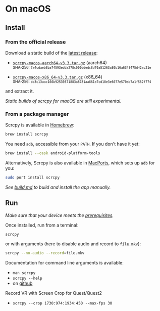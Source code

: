 # On macOS

## Install

### From the official release

Download a static build of the [latest release]:

 - [`scrcpy-macos-aarch64-v3.3.tar.gz`][direct-macos-aarch64] (aarch64)  
   <sub>SHA-256: `7a4cdaeb8ba74593edda278c000ddedc8d70a51263a80b16a6345475d42ac21e`</sub>

 - [`scrcpy-macos-x86_64-v3.3.tar.gz`][direct-macos-x86_64] (x86_64)  
   <sub>SHA-256: `bb3c13aac166b92539371883a8781aa861a7cd18e3e6077e570ab7a1f562f774`</sub>

[latest release]: https://github.com/Genymobile/scrcpy/releases/latest
[direct-macos-aarch64]: https://github.com/Genymobile/scrcpy/releases/download/v3.3/scrcpy-macos-aarch64-v3.3.tar.gz
[direct-macos-x86_64]: https://github.com/Genymobile/scrcpy/releases/download/v3.3/scrcpy-macos-x86_64-v3.3.tar.gz

and extract it.

_Static builds of scrcpy for macOS are still experimental._


### From a package manager

Scrcpy is available in [Homebrew]:

```bash
brew install scrcpy
```

[Homebrew]: https://brew.sh/

You need `adb`, accessible from your `PATH`. If you don't have it yet:

```bash
brew install --cask android-platform-tools
```

Alternatively, Scrcpy is also available in [MacPorts], which sets up `adb` for you:

```bash
sudo port install scrcpy
```

[MacPorts]: https://www.macports.org/

_See [build.md](build.md) to build and install the app manually._


## Run

_Make sure that your device meets the [prerequisites](/README.md#prerequisites)._

Once installed, run from a terminal:

```bash
scrcpy
```

or with arguments (here to disable audio and record to `file.mkv`):

```bash
scrcpy --no-audio --record=file.mkv
```

Documentation for command line arguments is available:
 - `man scrcpy`
 - `scrcpy --help`
 - on [github](/README.md)


Record VR with Screen Crop for Quest/Quest2
- `scrcpy --crop 1730:974:1934:450 --max-fps 30`
